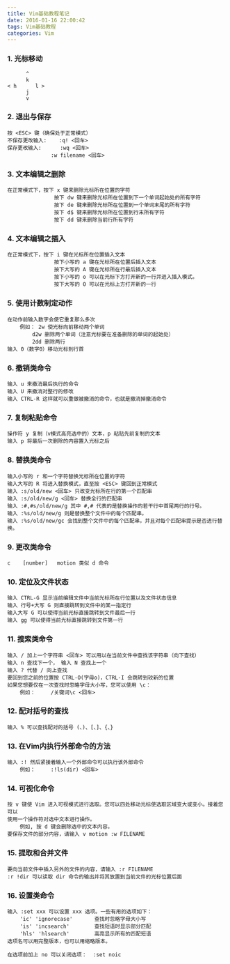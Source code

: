 ```yaml
---
title: Vim基础教程笔记
date: 2016-01-16 22:00:42
tags: Vim基础教程
categories: Vim
---
```


### 1. 光标移动

		  ^
		  k
	< h	     l >
		  j
		  v

### 2. 退出与保存

	按 <ESC> 键（确保处于正常模式）
	不保存更改输入:    :q! <回车>
	保存更改输入:      :wq <回车>
                  :w filename <回车>

### 3. 文本编辑之删除

    在正常模式下，按下 x 键来删除光标所在位置的字符
                   按下 dw 键来删除光标所在位置到下一个单词起始处的所有字符
                   按下 de 键来删除光标所在位置到一个单词末尾的所有字符
                   按下 d$ 键来删除光标所在位置到行末所有字符
                   按下 dd 键来删除当前行所有字符

### 4. 文本编辑之插入

    在正常模式下，按下 i 键在光标所在位置插入文本
                   按下小写的 a 键在光标所在位置后插入文本
                   按下大写的 A 键在光标所在行最后插入文本
                   按下小写的 o 可以在光标下方打开新的一行并进入插入模式。
                   按下大写的 O 可以在光标上方打开新的一行

### 5. 使用计数制定动作

    在动作前输入数字会使它重复那么多次
        例如： 2w 使光标向前移动两个单词
            d2w 删除两个单词（注意光标要在准备删除的单词的起始处）
            2dd 删除两行
	输入 0（数字0）移动光标到行首

### 6. 撤销类命令

	输入 u 来撤消最后执行的命令
	输入 U 来撤消对整行的修改
	输入 CTRL-R 这样就可以重做被撤消的命令，也就是撤消掉撤消命令

### 7. 复制粘贴命令

	操作符 y 复制（v模式高亮选中的）文本，p 粘贴先前复制的文本
	输入 p 将最后一次删除的内容置入光标之后

### 8. 替换类命令

	输入小写的 r 和一个字符替换光标所在位置的字符
	输入大写的 R 将进入替换模式，直至按 <ESC> 键回到正常模式
	输入 :s/old/new <回车> 只改变光标所在行的第一个匹配串
	输入 :s/old/new/g <回车> 替换全行的匹配串
	输入 :#,#s/old/new/g 其中 #,# 代表的是替换操作的若干行中首尾两行的行号。
	输入 :%s/old/new/g 则是替换整个文件中的每个匹配串。
	输入 :%s/old/new/gc 会找到整个文件中的每个匹配串，并且对每个匹配串提示是否进行替换。

### 9. 更改类命令

	c    [number]   motion 类似 d 命令

### 10. 定位及文件状态

	输入 CTRL-G 显示当前编辑文件中当前光标所在行位置以及文件状态信息
	输入 行号+大写 G 则直接跳转到文件中的某一指定行
	输入大写 G 可以使得当前光标直接跳转到文件最后一行
	输入 gg 可以使得当前光标直接跳转到文件第一行

### 11. 搜索类命令

	输入 / 加上一个字符串 <回车> 可以用以在当前文件中查找该字符串（向下查找）
	输入 n 查找下一个， 输入 N 查找上一个
	输入 ? 代替 / 向上查找
	要回到您之前的位置按 CTRL-O(字母o)，CTRL-I 会跳转到较新的位置
	如果您想要仅在一次查找时忽略字母大小写，您可以使用 \c：
        例如：		/关键词\c <回车>

### 12. 配对括号的查找

	输入 % 可以查找配对的括号 (、)、[、]、{、}

### 13. 在Vim内执行外部命令的方法

	输入 :! 然后紧接着输入一个外部命令可以执行该外部命令
	    例如：		:!ls(dir) <回车>

### 14. 可视化命令

	按 v 键使 Vim 进入可视模式进行选取。您可以四处移动光标使选取区域变大或变小。接着您可以
    使用一个操作符对选中文本进行操作。
	    例如, 按 d 键会删除选中的文本内容。
	要保存文件的部分内容，请输入 v motion :w FILENAME

### 15. 提取和合并文件

	要向当前文件中插入另外的文件的内容，请输入 :r FILENAME
	:r !dir 可以读取 dir 命令的输出并将其放置到当前文件的光标位置后面

### 16. 设置类命令

	输入 :set xxx 可以设置 xxx 选项。一些有用的选项如下：
        'ic' 'ignorecase'       查找时忽略字母大小写
        'is' 'incsearch'        查找短语时显示部分匹配
        'hls' 'hlsearch'        高亮显示所有的匹配短语
	选项名可以用完整版本，也可以用缩略版本。

	在选项前加上 no 可以关闭选项：  :set noic


